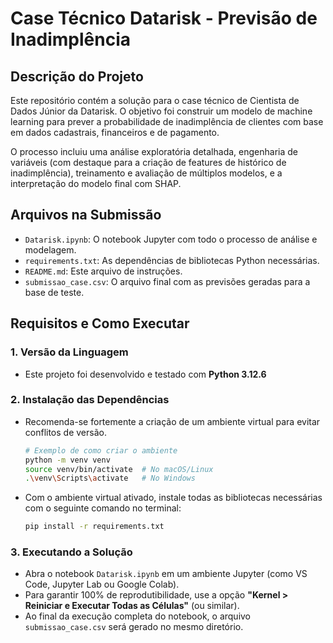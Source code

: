 # Case Técnico Datarisk - Previsão de Inadimplência

## Descrição do Projeto

Este repositório contém a solução para o case técnico de Cientista de Dados Júnior da Datarisk. O objetivo foi construir um modelo de machine learning para prever a probabilidade de inadimplência de clientes com base em dados cadastrais, financeiros e de pagamento.

O processo incluiu uma análise exploratória detalhada, engenharia de variáveis (com destaque para a criação de features de histórico de inadimplência), treinamento e avaliação de múltiplos modelos, e a interpretação do modelo final com SHAP.

## Arquivos na Submissão

* `Datarisk.ipynb`: O notebook Jupyter com todo o processo de análise e modelagem.
* `requirements.txt`: As dependências de bibliotecas Python necessárias.
* `README.md`: Este arquivo de instruções.
* `submissao_case.csv`: O arquivo final com as previsões geradas para a base de teste.

## Requisitos e Como Executar

### 1. Versão da Linguagem
* Este projeto foi desenvolvido e testado com **Python 3.12.6**

### 2. Instalação das Dependências
* Recomenda-se fortemente a criação de um ambiente virtual para evitar conflitos de versão.
    ```bash
    # Exemplo de como criar o ambiente
    python -m venv venv
    source venv/bin/activate  # No macOS/Linux
    .\venv\Scripts\activate   # No Windows
    ```
* Com o ambiente virtual ativado, instale todas as bibliotecas necessárias com o seguinte comando no terminal:
    ```bash
    pip install -r requirements.txt
    ```

### 3. Executando a Solução
* Abra o notebook `Datarisk.ipynb` em um ambiente Jupyter (como VS Code, Jupyter Lab ou Google Colab).
* Para garantir 100% de reprodutibilidade, use a opção **"Kernel > Reiniciar e Executar Todas as Células"** (ou similar).
* Ao final da execução completa do notebook, o arquivo `submissao_case.csv` será gerado no mesmo diretório.
